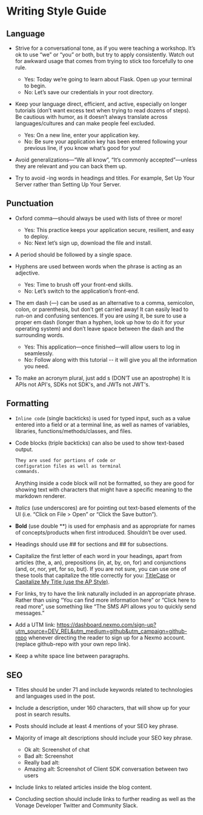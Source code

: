# Writing Style Guide

## Language

- Strive for a conversational tone, as if you were teaching a workshop. It’s ok to use “we” or “you” or both, but try to apply consistently. Watch out for awkward usage that comes from trying to stick too forcefully to one rule.
  - Yes: Today we’re going to learn about Flask. Open up your terminal to begin.
  - No: Let’s save our credentials in your root directory.

- Keep your language direct, efficient, and active, especially on longer tutorials (don’t want excess text when trying to read dozens of steps). Be cautious with humor, as it doesn’t always translate across languages/cultures and can make people feel excluded.
  - Yes: On a new line, enter your application key.
  - No: Be sure your application key has been entered following your previous line, if you know what’s good for you!

- Avoid generalizations—“We all know”, “It’s commonly accepted”—unless they are relevant and you can back them up.

- Try to avoid -ing words in headings and titles. For example, Set Up Your Server rather than Setting Up Your Server.

## Punctuation

- Oxford comma—should always be used with lists of three or more! 
  - Yes: This practice keeps your application secure, resilient, and easy to deploy.
  - No: Next let’s sign up, download the file and install.

- A period should be followed by a single space.

- Hyphens are used between words when the phrase is acting as an adjective.
  - Yes: Time to brush off your front-end skills.
  - No: Let’s switch to the application’s front-end.

- The em dash (—) can be used as an alternative to a comma, semicolon, colon, or parenthesis, but don’t get carried away! It can easily lead to run-on and confusing sentences. If you are using it, be sure to use a proper em dash (longer than a hyphen, look up how to do it for your operating system) and don’t leave space between the dash and the surrounding words.
  - Yes: This application—once finished—will allow users to log in seamlessly.
  - No: Follow along with this tutorial -- it will give you all the information you need.

- To make an acronym plural, just add s (DON’T use an apostrophe) It is APIs not API's, SDKs not SDK's, and JWTs not JWT's.

## Formatting

- `Inline code` (single backticks) is used for typed input, such as a value entered into a field or at a terminal line, as well as names of variables, libraries, functions/methods/classes, and files.

- Code blocks (triple backticks) can also be used to show text-based output. 

  ```txt
  They are used for portions of code or
  configuration files as well as terminal
  commands.
  ```

  Anything inside a code block will not be formatted, so they are good for showing text with characters that might have a specific meaning to the markdown renderer.

- _Italics_ (use underscores) are for pointing out text-based elements of the UI (i.e. “Click on File > Open” or “Click the Save button”).

- **Bold** (use double **) is used for emphasis and as appropriate for names of concepts/products when first introduced. Shouldn’t be over used.

- Headings should use ## for sections and ## for subsections. 

- Capitalize the first letter of each word in your headings, apart from articles (the, a, an), prepositions (in, at, by, on, for) and conjunctions (and, or, nor, yet, for so, but). If you are not sure, you can use one of these tools that capitalize the title correctly for you: [TitleCase](http://www.titlecase.com/) or [Capitalize My Title (use the AP Style)](https://capitalizemytitle.com/). 

- For links, try to have the link naturally included in an appropriate phrase. Rather than using “You can find more information here” or “Click here to read more”, use something like “The SMS API allows you to quickly send messages.”

- Add a UTM link: https://dashboard.nexmo.com/sign-up?utm_source=DEV_REL&utm_medium=github&utm_campaign=github-repo whenever directing the reader to sign up for a Nexmo account. (replace github-repo with your own repo link). 

- Keep a white space line between paragraphs.

## SEO

- Titles should be under 71 and include keywords related to technologies and languages used in the post.

- Include a description, under 160 characters, that will show up for your post in search results.

- Posts should include at least 4 mentions of your SEO key phrase.

- Majority of image alt descriptions should include your SEO key phrase.
  - Ok alt: Screenshot of chat
  - Bad alt: Screenshot
  - Really bad alt:
  - Amazing alt: Screenshot of Client SDK conversation between two users

- Include links to related articles inside the blog content.

- Concluding section should include links to further reading as well as the Vonage Developer Twitter and Community Slack.
